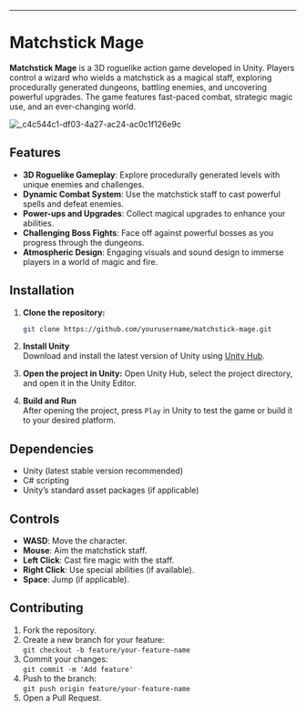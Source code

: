 
---

# **Matchstick Mage**

**Matchstick Mage** is a 3D roguelike action game developed in Unity. Players control a wizard who wields a matchstick as a magical staff, exploring procedurally generated dungeons, battling enemies, and uncovering powerful upgrades. The game features fast-paced combat, strategic magic use, and an ever-changing world.

![_c4c544c1-df03-4a27-ac24-ac0c1f126e9c](https://github.com/user-attachments/assets/b6497955-dae2-491c-a347-eb9f3e528f6e)


## Features
- **3D Roguelike Gameplay**: Explore procedurally generated levels with unique enemies and challenges.
- **Dynamic Combat System**: Use the matchstick staff to cast powerful spells and defeat enemies.
- **Power-ups and Upgrades**: Collect magical upgrades to enhance your abilities.
- **Challenging Boss Fights**: Face off against powerful bosses as you progress through the dungeons.
- **Atmospheric Design**: Engaging visuals and sound design to immerse players in a world of magic and fire.

## Installation

1. **Clone the repository:**
   ```bash
   git clone https://github.com/yourusername/matchstick-mage.git
   ```
   
2. **Install Unity**  
   Download and install the latest version of Unity using [Unity Hub](https://unity.com/download).

3. **Open the project in Unity:**
   Open Unity Hub, select the project directory, and open it in the Unity Editor.

4. **Build and Run**  
   After opening the project, press `Play` in Unity to test the game or build it to your desired platform.

## Dependencies
- Unity (latest stable version recommended)
- C# scripting
- Unity’s standard asset packages (if applicable)

## Controls
- **WASD**: Move the character.
- **Mouse**: Aim the matchstick staff.
- **Left Click**: Cast fire magic with the staff.
- **Right Click**: Use special abilities (if available).
- **Space**: Jump (if applicable).

## Contributing

1. Fork the repository.
2. Create a new branch for your feature:  
   `git checkout -b feature/your-feature-name`
3. Commit your changes:  
   `git commit -m 'Add feature'`
4. Push to the branch:  
   `git push origin feature/your-feature-name`
5. Open a Pull Request.
